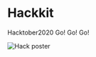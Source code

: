# Hackkit
Hacktober2020
Go! Go! Go!


<p>
  <img src="https://embed-fastly.wistia.com/deliveries/49bd387c40e2c5aada92abdf973bc46d.webp?image_crop_resized=960x540" alt="Hack poster">
</p>
